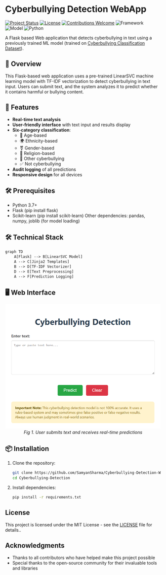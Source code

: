 # Cyberbullying Detection WebApp

[![Project Status](https://img.shields.io/badge/Status-Active-success.svg)](https://github.com/Samyan1Sharma/Cyberbullying-Detection)
[![License](https://img.shields.io/badge/License-MIT-blue.svg)](https://github.com/Samyan1Sharma/Cyberbullying-Detection/blob/main/LICENSE)
[![Contributions Welcome](https://img.shields.io/badge/Contributions-Welcome-brightgreen.svg)](https://github.com/Samyan1Sharma/Cyberbullying-Detection/blob/main/CONTRIBUTING.md)
![Framework](https://img.shields.io/badge/Framework-Flask-blue)
![Model](https://img.shields.io/badge/Model-LinearSVC-brightgreen)
![Python](https://img.shields.io/badge/Language-Python-blue)

A Flask based Web application that detects cyberbullying in text using a previously trained ML model (trained on [Cyberbullying Classification Dataset](https://www.kaggle.com/datasets/andrewmvd/cyberbullying-classification)).

## 📌 Overview
This Flask-based web application uses a pre-trained LinearSVC machine learning model with TF-IDF vectorization to detect cyberbullying in text input. Users can submit text, and the system analyzes it to predict whether it contains harmful or bullying content.

## 🚀 Features
- **Real-time text analysis**
- **User-friendly interface** with text input and results display
- **Six-category classification**:
  - 👴 Age-based
  - 🌍 Ethnicity-based
  - ⚧️ Gender-based
  - 🕌 Religion-based
  - 💢 Other cyberbullying
  - ✅ Not cyberbullying
- **Audit logging** of all predictions
- **Responsive design** for all devices
  
## 🛠 Prerequisites
- Python 3.7+
- Flask (pip install flask)
- Scikit-learn (pip install scikit-learn)
Other dependencies: pandas, numpy, joblib (for model loading)

## 🛠️ Technical Stack
```mermaid
graph TD
    A[Flask] --> B[LinearSVC Model]
    A --> C[Jinja2 Templates]
    B --> D[TF-IDF Vectorizer]
    D --> E[Text Preprocessing]
    A --> F[Prediction Logging]
```

## 🖥️ Web Interface
<p align="center">
  <img src="WebApp_Interface.png" alt="Web App Interface" width="600">
  <br>
  <em>Fig 1. User submits text and receives real-time predictions</em>
</p>

## 📦 Installation
1. Clone the repository:
   ```bash
   git clone https://github.com/SamyanSharma/Cyberbullying-Detection-WebApp.git
   cd Cyberbullying-Detection
   ```
2. Install dependencies:
   ```bash
   pip install -r requirements.txt
   ```

## License

This project is licensed under the MIT License - see the [LICENSE](LICENSE) file for details..

## Acknowledgments
- Thanks to all contributors who have helped make this project possible
- Special thanks to the open-source community for their invaluable tools and libraries
